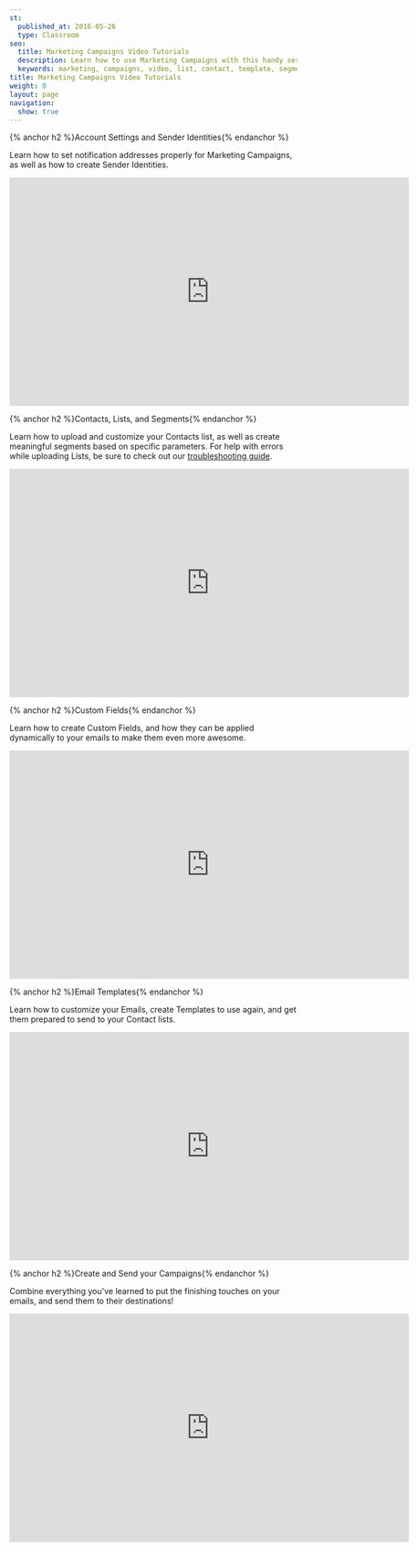 ```yaml
---
st:
  published_at: 2016-05-26
  type: Classroom
seo:
  title: Marketing Campaigns Video Tutorials
  description: Learn how to use Marketing Campaigns with this handy series of videos...
  keywords: marketing, campaigns, video, list, contact, template, segment, tag, merge, custom, field
title: Marketing Campaigns Video Tutorials
weight: 0
layout: page
navigation:
  show: true
---
```


{% anchor h2 %}Account Settings and Sender Identities{% endanchor %}

Learn how to set notification addresses properly for Marketing Campaigns, as well as how to create Sender Identities.

<p><iframe src="https://player.vimeo.com/video/120703745" width="700" height="400" frameborder="0" allowfullscreen=""></iframe></p>


{% anchor h2 %}Contacts, Lists, and Segments{% endanchor %}

Learn how to upload and customize your Contacts list, as well as create meaningful segments based on specific parameters. For help with errors while uploading Lists, be sure to check out our <a href="/hc/en-us/articles/206317698-Troubleshooting-List-Uploads" target="_blank">troubleshooting guide</a>.</p>

<p><iframe src="https://player.vimeo.com/video/121404093" width="700" height="400" frameborder="0" allowfullscreen=""></iframe></p>


{% anchor h2 %}Custom Fields{% endanchor %}

Learn how to create Custom Fields, and how they can be applied dynamically to your emails to make them even more awesome.

<p><iframe src="https://player.vimeo.com/video/120709155" width="700" height="400" frameborder="0" allowfullscreen=""></iframe></p>


{% anchor h2 %}Email Templates{% endanchor %}

Learn how to customize your Emails, create Templates to use again, and get them prepared to send to your Contact lists.

<p><iframe src="https://player.vimeo.com/video/120738522" width="700" height="400" frameborder="0" allowfullscreen=""></iframe></p>


{% anchor h2 %}Create and Send your Campaigns{% endanchor %}

Combine everything you've learned to put the finishing touches on your emails, and send them to their destinations!

<p><iframe src="https://player.vimeo.com/video/139274837" width="700" height="400" frameborder="0" allowfullscreen=""></iframe></p>
